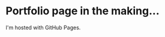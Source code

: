 <!DOCTYPE html>
<html>
<body>
<h1>Portfolio page in the making...</h1>
<p>I'm hosted with GitHub Pages.</p>
</body>
</html>
